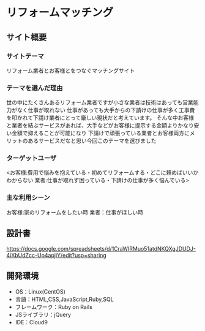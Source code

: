 # リフォームマッチング

## サイト概要
### サイトテーマ
リフォーム業者とお客様とをつなぐマッチングサイト

### テーマを選んだ理由
世の中にたくさんあるリフォーム業者ですが小さな業者は技術はあっても営業能力がなく仕事が取れない
仕事があっても大手からの下請けの仕事が多く工事費を叩かれて下請け業者にとって厳しい現状だと考えています。
そんな中お客様と業者を結ぶサービスがあれば、大手などがお客様に提示する金額よりかなり安い金額で抑えることが可能になり
下請けで頑張っている業者とお客様両方にメリットのあるサービスだなと思い今回このテーマを選びました

### ターゲットユーザ
<お客様:費用で悩みを抱えている・初めてリフォームする・どこに頼めばいいかわからない
業者:仕事が取れず困っている・下請けの仕事が多く悩んでいる>

### 主な利用シーン
お客様:家のリフォームをしたい時
業者：仕事がほしい時


## 設計書
https://docs.google.com/spreadsheets/d/1CraWIRMuo51atdNKQXgJDUDJ-4iXbUdZcc-Up4apjiY/edit?usp=sharing

## 開発環境
- OS：Linux(CentOS)
- 言語：HTML,CSS,JavaScript,Ruby,SQL
- フレームワーク：Ruby on Rails
- JSライブラリ：jQuery
- IDE：Cloud9


